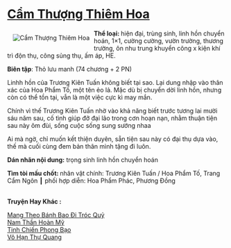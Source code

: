 <a href="https://utruyen.com/cam-thuong-thiem-hoa/22565/" title="Cẩm Thượng Thiêm Hoa"><h1>Cẩm Thượng Thiêm Hoa</h1></a><div style="display:table"><img align="right" style="float: left; padding: 10px;" src="https://utruyen.com/images/story/200x260/cam-thuong-thiem-hoa.jpg" alt="Cẩm Thượng Thiêm Hoa"><b>Thể loại: </b>hiện đại, trùng sinh, linh hồn chuyển hoán, 1×1, cường cường, vườn trường, thương trường, ôn nhu trung khuyển công x kiện khí trì độn thụ, công sủng thụ, ấm áp, HE.<p></p><b>Biên tập</b>: Thỏ lưu manh (74 chương + 2 PN)<p></p>Linhh hồn của Trương Kiên Tuấn không biết tại sao. Lại dung nhập vào thân xác của Hoa Phẩm Tố, một tên ẻo lả. Mặc dù bị chuyển dời linh hồn, nhưng còn có thể tồn tại, vẫn là một việc cực kì may mắn.<p></p>Chính vì thế Trương Kiên Tuấn nhờ vào khả năng biết trước tương lai mười sáu năm sau, cố tình giúp đỡ đại lão trong cơn hoạn nạn, nhằm thuận tiện sau này ôm đùi, sống cuộc sống sung sướng nhaa <p></p>Ai mà ngờ, chỉ muốn kết thiện duyên, sẵn tiện sau này có đại thụ dựa vào, thế mà cuối cùng đem bản thân mình tặng đi luôn.<p></p><b>Dán nhãn nội dung:</b> trọng sinh linh hồn chuyển hoán<p></p><b>Tìm tòi mấu chốt: </b>nhân vật chính: Trương Kiên Tuấn / Hoa Phẩm Tố, Trang Cẩm Ngôn ┃ phối hợp diễn: Hoa Phẩm Phác, Phương Đồng</div><p><br><b>Truyện Hay Khác :</b></p><a href="https://utruyen.com/mang-theo-banh-bao-di-troc-quy/22556/" alt="Mang Theo Bánh Bao Đi Tróc Quỷ">Mang Theo Bánh Bao Đi Tróc Quỷ</a><br/><a href="https://www.flickr.com/photos/183745219@N08/48957786698/" alt="Nam Thần Hoàn Mỹ">Nam Thần Hoàn Mỹ</a><br/><a href="https://github.com/quanluxury/truyenhot/tree/master/truyenhay/9489/" alt="Tinh Chiến Phong Bạo">Tinh Chiến Phong Bạo</a><br/><a href="https://github.com/quanluxury/truyenhot/tree/master/truyenhay/16210/" alt="Vô Hạn Thự Quang">Vô Hạn Thự Quang</a><br/>